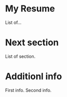 # My Resume

List of...

# Next section

List of section.

# Additionl info

First info.
Second info.
